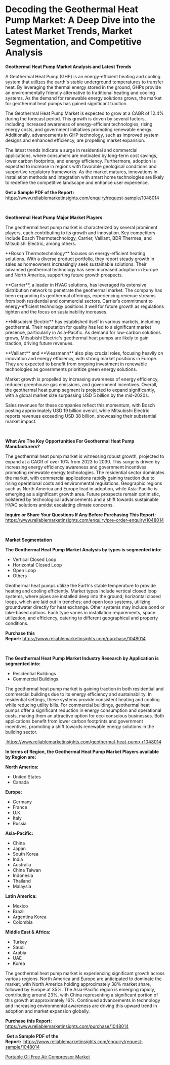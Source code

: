 <p><h1>Decoding the Geothermal Heat Pump Market: A Deep Dive into the Latest Market Trends, Market Segmentation, and Competitive Analysis</h1></p><p><strong>Geothermal Heat Pump Market Analysis and Latest Trends</strong></p>
<p><p>A Geothermal Heat Pump (GHP) is an energy-efficient heating and cooling system that utilizes the earth's stable underground temperatures to transfer heat. By leveraging the thermal energy stored in the ground, GHPs provide an environmentally friendly alternative to traditional heating and cooling systems. As the demand for renewable energy solutions grows, the market for geothermal heat pumps has gained significant traction.</p><p>The Geothermal Heat Pump Market is expected to grow at a CAGR of 12.4% during the forecast period. This growth is driven by several factors, including increased awareness of energy-efficient technologies, rising energy costs, and government initiatives promoting renewable energy. Additionally, advancements in GHP technology, such as improved system designs and enhanced efficiency, are propelling market expansion.</p><p>The latest trends indicate a surge in residential and commercial applications, where consumers are motivated by long-term cost savings, lower carbon footprints, and energy efficiency. Furthermore, adoption is expected to increase in regions with favorable geological conditions and supportive regulatory frameworks. As the market matures, innovations in installation methods and integration with smart home technologies are likely to redefine the competitive landscape and enhance user experience.</p></p>
<p><strong>Get a Sample PDF of the Report:&nbsp;</strong> <a href="https://www.reliablemarketinsights.com/enquiry/request-sample/1048014?utm_campaign=2102&utm_medium=2&utm_source=Github&utm_content=ia&utm_term=08042025&utm_id=geothermal-heat-pump">https://www.reliablemarketinsights.com/enquiry/request-sample/1048014</a></p>
<p>&nbsp;</p>
<p><strong>Geothermal Heat Pump Major Market Players</strong></p>
<p><p>The geothermal heat pump market is characterized by several prominent players, each contributing to its growth and innovation. Key competitors include Bosch Thermotechnology, Carrier, Vaillant, BDR Thermea, and Mitsubishi Electric, among others. </p><p>**Bosch Thermotechnology** focuses on energy-efficient heating solutions. With a diverse product portfolio, they report steady growth in sales as homeowners increasingly seek sustainable solutions. Their advanced geothermal technology has seen increased adoption in Europe and North America, supporting future growth prospects.</p><p>**Carrier**, a leader in HVAC solutions, has leveraged its extensive distribution network to penetrate the geothermal market. The company has been expanding its geothermal offerings, experiencing revenue streams from both residential and commercial sectors. Carrier’s commitment to energy-efficient technology positions it well for future growth as regulations tighten and the focus on sustainability increases.</p><p>**Mitsubishi Electric** has established itself in various markets, including geothermal. Their reputation for quality has led to a significant market presence, particularly in Asia-Pacific. As demand for low-carbon solutions grows, Mitsubishi Electric's geothermal heat pumps are likely to gain traction, driving future revenues.</p><p>**Vaillant** and **Viessmann** also play crucial roles, focusing heavily on innovation and energy efficiency, with strong market positions in Europe. They are expected to benefit from ongoing investment in renewable technologies as governments prioritize green energy solutions.</p><p>Market growth is propelled by increasing awareness of energy efficiency, reduced greenhouse gas emissions, and government incentives. Overall, the geothermal heat pump segment is projected to expand significantly, with a global market size surpassing USD 5 billion by the mid-2020s.</p><p>Sales revenues for these companies reflect this momentum, with Bosch posting approximately USD 19 billion overall, while Mitsubishi Electric reports revenues exceeding USD 38 billion, showcasing their substantial market impact.</p></p>
<p>&nbsp;</p>
<p><strong>What Are The Key Opportunities For Geothermal Heat Pump Manufacturers?</strong></p>
<p><p>The geothermal heat pump market is witnessing robust growth, projected to expand at a CAGR of over 10% from 2023 to 2030. This surge is driven by increasing energy efficiency awareness and government incentives promoting renewable energy technologies. The residential sector dominates the market, with commercial applications rapidly gaining traction due to rising operational costs and environmental regulations. Geographic regions such as North America and Europe lead in adoption, while Asia-Pacific is emerging as a significant growth area. Future prospects remain optimistic, bolstered by technological advancements and a shift towards sustainable HVAC solutions amidst escalating climate concerns.</p></p>
<p><strong>Inquire or Share Your Questions If Any Before Purchasing This Report:</strong> <a href="https://www.reliablemarketinsights.com/enquiry/pre-order-enquiry/1048014?utm_campaign=2102&utm_medium=2&utm_source=Github&utm_content=ia&utm_term=08042025&utm_id=geothermal-heat-pump">https://www.reliablemarketinsights.com/enquiry/pre-order-enquiry/1048014</a></p>
<p>&nbsp;</p>
<p><strong>Market Segmentation</strong></p>
<p><strong>The Geothermal Heat Pump Market Analysis by types is segmented into:</strong></p>
<p><ul><li>Vertical Closed Loop</li><li>Horizontal Closed Loop</li><li>Open Loop</li><li>Others</li></ul></p>
<p><p>Geothermal heat pumps utilize the Earth's stable temperature to provide heating and cooling efficiently. Market types include vertical closed loop systems, where pipes are installed deep into the ground; horizontal closed loops, which are laid out in trenches; and open loop systems, utilizing groundwater directly for heat exchange. Other systems may include pond or lake-based options. Each type varies in installation requirements, space utilization, and efficiency, catering to different geographical and property conditions.</p></p>
<p><strong>Purchase this Report:&nbsp;</strong><a href="https://www.reliablemarketinsights.com/purchase/1048014?utm_campaign=2102&utm_medium=2&utm_source=Github&utm_content=ia&utm_term=08042025&utm_id=geothermal-heat-pump">https://www.reliablemarketinsights.com/purchase/1048014</a></p>
<p>&nbsp;</p>
<p><strong>The Geothermal Heat Pump Market Industry Research by Application is segmented into:</strong></p>
<p><ul><li>Residential Buildings</li><li>Commercial Buildings</li></ul></p>
<p><p>The geothermal heat pump market is gaining traction in both residential and commercial buildings due to its energy efficiency and sustainability. In residential settings, these systems provide consistent heating and cooling while reducing utility bills. For commercial buildings, geothermal heat pumps offer a significant reduction in energy consumption and operational costs, making them an attractive option for eco-conscious businesses. Both applications benefit from lower carbon footprints and government incentives, promoting a shift towards renewable energy solutions in the building sector.</p></p>
<p><a href="https://www.reliablemarketinsights.com/geothermal-heat-pump-r1048014?utm_campaign=2102&utm_medium=2&utm_source=Github&utm_content=ia&utm_term=08042025&utm_id=geothermal-heat-pump">&nbsp;https://www.reliablemarketinsights.com/geothermal-heat-pump-r1048014</a></p>
<p><strong>In terms of Region, the Geothermal Heat Pump Market Players available by Region are:</strong></p>
<p>
    <p> <strong> North America: </strong>
        <ul>
            <li>United States</li>
            <li>Canada</li>
        </ul>
        </p> 
    <p> <strong> Europe: </strong>
        <ul>
            <li>Germany</li>
            <li>France</li>
            <li>U.K.</li>
            <li>Italy</li>
            <li>Russia</li>
        </ul>
        </p> 
    <p> <strong> Asia-Pacific: </strong>
        <ul>
            <li>China</li>
            <li>Japan</li>
            <li>South Korea</li>
            <li>India</li>
            <li>Australia</li>
            <li>China Taiwan</li>
            <li>Indonesia</li>
            <li>Thailand</li>
            <li>Malaysia</li>
        </ul>
        </p> 
    <p> <strong> Latin America: </strong>
        <ul>
            <li>Mexico</li>
            <li>Brazil</li>
            <li>Argentina Korea</li>
            <li>Colombia</li>
        </ul>
        </p> 
    <p> <strong> Middle East & Africa: </strong>
        <ul>
            <li>Turkey</li>
            <li>Saudi</li>
            <li>Arabia</li>
            <li>UAE</li>
            <li>Korea</li>
        </ul>
    </p>
    </p>
<p><p>The geothermal heat pump market is experiencing significant growth across various regions. North America and Europe are anticipated to dominate the market, with North America holding approximately 38% market share, followed by Europe at 35%. The Asia-Pacific region is emerging rapidly, contributing around 23%, with China representing a significant portion of this growth at approximately 16%. Continued advancements in technology and increasing environmental awareness are driving this upward trend in adoption and market expansion globally.</p></p>
<p><strong>Purchase this Report: </strong><a href="https://www.reliablemarketinsights.com/purchase/1048014?utm_campaign=2102&utm_medium=2&utm_source=Github&utm_content=ia&utm_term=08042025&utm_id=geothermal-heat-pump">https://www.reliablemarketinsights.com/purchase/1048014</a></p>
<p>&nbsp;<strong>Get a Sample PDF of the Report:&nbsp;&nbsp;</strong><a href="https://www.reliablemarketinsights.com/enquiry/request-sample/1048014?utm_campaign=2102&utm_medium=2&utm_source=Github&utm_content=ia&utm_term=08042025&utm_id=geothermal-heat-pump">https://www.reliablemarketinsights.com/enquiry/request-sample/1048014</a></p>
<p><strong></strong></p>
<p><p><a href="https://github.com/mahnoor2003/Market-Research-Report-List-7/blob/main/portable-oil-free-air-compressor-market.md?utm_campaign=2102&utm_medium=2&utm_source=Github&utm_content=ia&utm_term=08042025&utm_id=geothermal-heat-pump">Portable Oil Free Air Compressor Market</a></p></p>
